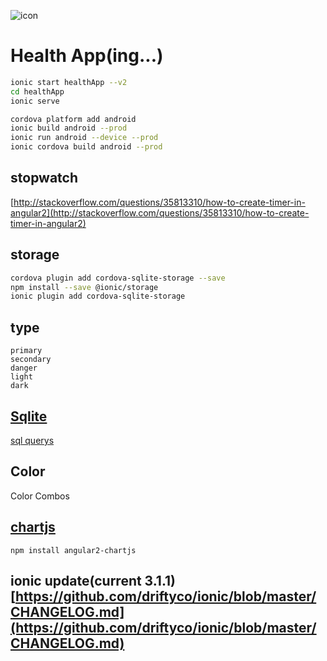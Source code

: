![icon](https://github.com/ddulhddul/HealthApp-byIonic2/blob/master/icon.png?raw=true)

# Health App(ing...)
```bash
ionic start healthApp --v2
cd healthApp
ionic serve

cordova platform add android
ionic build android --prod
ionic run android --device --prod
ionic cordova build android --prod
```

## stopwatch
[http://stackoverflow.com/questions/35813310/how-to-create-timer-in-angular2](http://stackoverflow.com/questions/35813310/how-to-create-timer-in-angular2)

## storage
```bash
cordova plugin add cordova-sqlite-storage --save
npm install --save @ionic/storage
ionic plugin add cordova-sqlite-storage
```

## type
    primary
    secondary
    danger
    light
    dark
    
## [Sqlite](http://www.tutorialspoint.com/sqlite)
[sql querys](https://github.com/ddulhddul/HealthApp-byIonic2/blob/master/SQL.md)

## Color
Color Combos

## [chartjs](https://www.npmjs.com/package/angular2-chartjs)
```linux
npm install angular2-chartjs
```

## ionic update(current 3.1.1)[https://github.com/driftyco/ionic/blob/master/CHANGELOG.md](https://github.com/driftyco/ionic/blob/master/CHANGELOG.md)